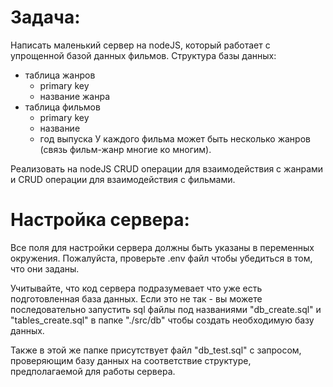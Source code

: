 # Задача:
Написать маленький сервер на nodeJS, который работает с упрощенной базой данных фильмов.
Структура базы данных:
- таблица жанров
  - primary key
  - название жанра
- таблица фильмов
  - primary key
  - название
  - год выпуска
У каждого фильма может быть несколько жанров (связь фильм-жанр многие ко многим).

Реализовать на nodeJS CRUD операции для взаимодействия с жанрами и CRUD операции для взаимодействия с фильмами.

# Настройка сервера:
Все поля для настройки сервера должны быть указаны в переменных окружения.
Пожалуйста, проверьте .env файл чтобы убедиться в том, что они заданы.

Учитывайте, что код сервера подразумевает что уже есть подготовленная база данных.
Если это не так - вы можете последовательно запустить sql файлы под названиями "db_create.sql" и "tables_create.sql" в папке "./src/db" чтобы создать необходимую базу данных.

Также в этой же папке присутствует файл "db_test.sql" с запросом, проверяющим базу данных на соответствие структуре, предполагаемой для работы сервера.
